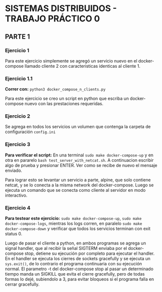 # SISTEMAS DISTRIBUIDOS - TRABAJO PRÁCTICO 0

## PARTE 1

### Ejercicio 1
Para este ejercicio simplemente se agregó un servicio nuevo en el docker-compose llamado cliente 2 con caracteristicas identicas al cliente 1.

### Ejercicio 1.1
**Correr con:** `python3 docker_compose_n_clients.py`

Para este ejercicio se creo un script en python que escriba un docker-compose nuevo con las prestaciones requeridas.

### Ejercicio 2

Se agrega en todos los servicios un volumen que contenga la carpeta de configuración `config.ini`

### Ejercicio 3
**Para verificar el script:**
En una terminal `sudo make docker-compose-up` y en otra en pararelo `bash test_server_with_netcat.sh`. A continuacion escribir algo de prueba y presionar ENTER. Ver como se recibe de nuevo el mensaje enviado.

Para lograr esto se levantar un servicio a parte, alpine, que solo contiene netcat, y se lo conecta a la misma network del docker-compose. Luego se ejecuta un comando que se conecta como cliente al servidor en modo interactivo.

### Ejercicio 4
**Para testear este ejercicio:**
`sudo make docker-compose-up`, 
`sudo make docker-compose-logs`, 
mientras los logs corren, en paralelo
`sudo make docker-compose-down` y 
verificar que todos los servicios terminan con exit status 0.

Luego de pasar el cliente a python, en ambos programas se agrega un signal handler, que al recibir la señal SIGTERM enviaba por el docker-compose stop, detiene su ejecución por completo para ejecutar el handler. En el handler se ejecuta los cierres de sockets gracefully y se ejecuta un `sys.exit()`, de lo contrario el programa continuaria con su ejecución normal.
El parametro -t del docker-compose stop al pasar un determinado tiempo manda un SIGKILL que evita el cierre gracefully, pero de todas formas lo dejé, subiendolo a 3, para evitar bloqueos si el programa falla en cerrar gracefully.
